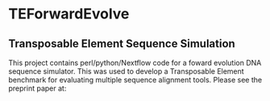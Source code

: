 
# TEForwardEvolve

## Transposable Element Sequence Simulation

This project contains perl/python/Nextflow code for a foward evolution DNA
sequence simulator.  This was used to develop a Transposable Element benchmark 
for evaluating multiple sequence alignment tools.  Please see the preprint
paper at:



